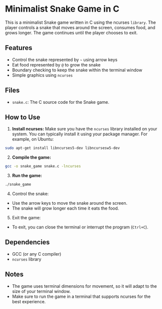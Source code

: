 # Minimalist Snake Game in C

This is a minimalist Snake game written in C using the ncurses `library`. The player controls a snake that moves around the screen, consumes food, and grows longer. The game continues until the player chooses to exit.

## Features

- Control the snake represented by `~` using arrow keys
- Eat food represented by `@` to grow the snake
- Boundary checking to keep the snake within the terminal window
- Simple graphics using `ncurses`

## Files

- `snake.c`: The C source code for the Snake game.

## How to Use

1. **Install ncurses:** Make sure you have the `ncurses` library installed on your system. You can typically install it using your package manager. For example, on Ubuntu:

```bash
sudo apt-get install libncurses5-dev libncursesw5-dev
```

2. **Compile the game:**

```bash
gcc -o snake_game snake.c -lncurses
```

3. **Run the game:**

```bash
./snake_game
```

4. Control the snake:
- Use the arrow keys to move the snake around the screen.
- The snake will grow longer each time it eats the food.

5. Exit the game:
- To exit, you can close the terminal or interrupt the program (`Ctrl+C`).

## Dependencies

- GCC (or any C compiler)
- `ncurses` library

## Notes

- The game uses terminal dimensions for movement, so it will adapt to the size of your terminal window.
- Make sure to run the game in a terminal that supports ncurses for the best experience.
